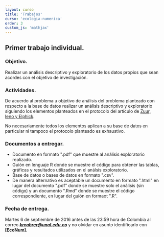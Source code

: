 ```yaml
---
layout: curso
title: 'Trabajos'
curso: 'ecologia-numerica'
order: 3
custom_js: 'mathjax'
---
```


## Primer trabajo individual.

### Objetivo.

Realizar un análisis descriptivo y exploratorio de los datos propios
que sean acordes con el objetivo de investigación.

### Actividades.

De acuerdo al problema u objetivo de análisis del problema planteado
con respecto a la base de datos realizar un análisis descriptivo y
exploratorio siguiendo los elementos planteados en el protocolo
del artículo de  [Zuur, Ieno y Elphick](/ecologia-numerica/docs/ZuurEtAl2010.pdf).

No necesariamente todos los elementos aplican a su base de datos en particular
ni tampoco el protocolo planteado es exhaustivo.

### Documentos a entregar.

  - Documento en formato ".pdf" que muestre al análisis exploratorio realizado.
  - Guión en lenguaje R donde se muestre el código para obtener las tablas,
    gráficas y resultados utilizados en el análsis exploratorio.
  - Base de datos o bases de datos en formato ".csv".
  - De manera alternativo es aceptable un documento en formato ".html" en
    lugar del documento ".pdf" donde se muestre solo el análisis (sin código)
    y un documento ".Rmd" donde se muestre el código correspondiente, en lugar
    del guión en formaot ".R".


### Fecha de entrega.

Martes 6 de septiembre de 2016 antes de las 23:59 hora de Colombia al correo
***krcabrer@unal.edu.co*** y no olvidar en asunto identificarlo con **[EcoNum]**.
